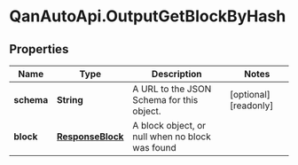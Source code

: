 # QanAutoApi.OutputGetBlockByHash

## Properties

Name | Type | Description | Notes
------------ | ------------- | ------------- | -------------
**schema** | **String** | A URL to the JSON Schema for this object. | [optional] [readonly] 
**block** | [**ResponseBlock**](ResponseBlock.md) | A block object, or null when no block was found | 


